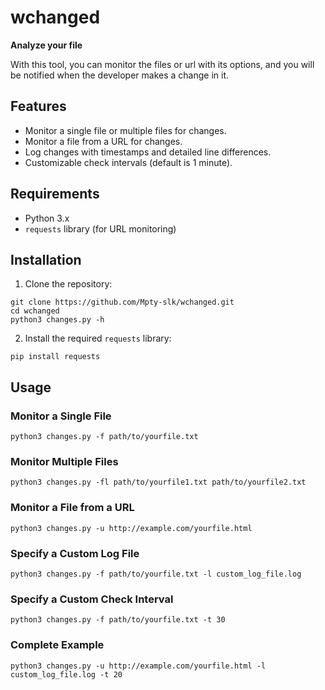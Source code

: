 # wchanged

**Analyze your file**

With this tool, you can monitor the files or url with its options, and you will be notified when the developer makes a change in it.

## Features
- Monitor a single file or multiple files for changes.
- Monitor a file from a URL for changes.
- Log changes with timestamps and detailed line differences.
- Customizable check intervals (default is 1 minute).

## Requirements

- Python 3.x
- `requests` library (for URL monitoring)

## Installation
1. Clone the repository:
```
git clone https://github.com/Mpty-slk/wchanged.git
cd wchanged
python3 changes.py -h
```
2. Install the required `requests` library:
```
pip install requests
```
## Usage
### Monitor a Single File
``` python3 changes.py -f path/to/yourfile.txt ```

### Monitor Multiple Files
``` python3 changes.py -fl path/to/yourfile1.txt path/to/yourfile2.txt ```

### Monitor a File from a URL
``` python3 changes.py -u http://example.com/yourfile.html ```

### Specify a Custom Log File
``` python3 changes.py -f path/to/yourfile.txt -l custom_log_file.log ```

### Specify a Custom Check Interval
``` python3 changes.py -f path/to/yourfile.txt -t 30 ```

### Complete Example
``` python3 changes.py -u http://example.com/yourfile.html -l custom_log_file.log -t 20 ```
